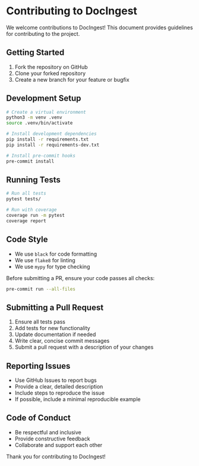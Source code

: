 # Contributing to DocIngest

We welcome contributions to DocIngest! This document provides guidelines for contributing to the project.

## Getting Started

1. Fork the repository on GitHub
2. Clone your forked repository
3. Create a new branch for your feature or bugfix

## Development Setup

```bash
# Create a virtual environment
python3 -m venv .venv
source .venv/bin/activate

# Install development dependencies
pip install -r requirements.txt
pip install -r requirements-dev.txt

# Install pre-commit hooks
pre-commit install
```

## Running Tests

```bash
# Run all tests
pytest tests/

# Run with coverage
coverage run -m pytest
coverage report
```

## Code Style

- We use `black` for code formatting
- We use `flake8` for linting
- We use `mypy` for type checking

Before submitting a PR, ensure your code passes all checks:

```bash
pre-commit run --all-files
```

## Submitting a Pull Request

1. Ensure all tests pass
2. Add tests for new functionality
3. Update documentation if needed
4. Write clear, concise commit messages
5. Submit a pull request with a description of your changes

## Reporting Issues

- Use GitHub Issues to report bugs
- Provide a clear, detailed description
- Include steps to reproduce the issue
- If possible, include a minimal reproducible example

## Code of Conduct

- Be respectful and inclusive
- Provide constructive feedback
- Collaborate and support each other

Thank you for contributing to DocIngest!
